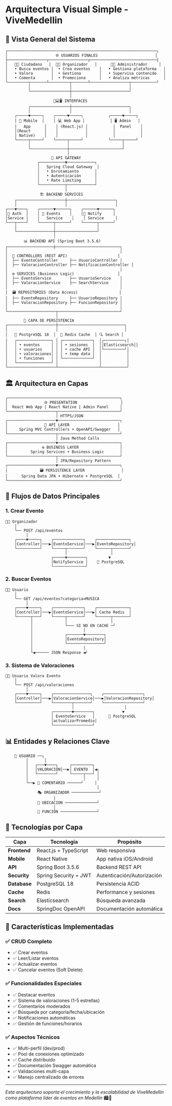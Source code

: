 # Arquitectura Visual Simple - ViveMedellin

## 🎯 Vista General del Sistema

```
┌─────────────────────────────────────────────────────────────────┐
│                     🌐 USUARIOS FINALES                         │
├─────────────────┬─────────────────┬─────────────────────────────┤
│   👨‍💼 Ciudadano   │  👩‍💼 Organizador   │      👨‍💻 Administrador     │
│   • Busca eventos │  • Crea eventos    │   • Gestiona plataforma   │
│   • Valora        │  • Gestiona        │   • Supervisa contenido   │
│   • Comenta       │  • Promociona      │   • Analiza métricas      │
└─────────┬───────┴─────────┬───────┴─────────────────┬───────────┘
          │                 │                         │
          └─────────────────┼─────────────────────────┘
                            │
                     📱💻🖥️ INTERFACES
          ┌─────────────────┼─────────────────────────┐
          │                 │                         │
    ┌─────▼─────┐    ┌─────▼─────┐           ┌─────▼─────┐
    │ 📱 Mobile  │    │ 💻 Web App │           │ 🖥️ Admin   │
    │   App      │    │ (React.js) │           │  Panel    │
    │(React      │    │            │           │           │
    │ Native)    │    │            │           │           │
    └─────┬─────┘    └─────┬─────┘           └─────┬─────┘
          │                │                       │
          └────────────────┼───────────────────────┘
                           │
                    🚪 API GATEWAY
              ┌───────────▼────────────┐
              │   Spring Cloud Gateway  │
              │   • Enrutamiento       │
              │   • Autenticación      │
              │   • Rate Limiting      │
              └───────────┬────────────┘
                          │
               🏗️ BACKEND SERVICES
    ┌─────────────────────┼─────────────────────┐
    │                     │                     │
┌───▼────┐    ┌──────▼──────┐    ┌──────▼──────┐
│🔐 Auth  │    │ 🎪 Events    │    │📢 Notify     │
│Service │    │   Service    │    │ Service     │
└───┬────┘    └──────┬──────┘    └──────┬──────┘
    │                │                  │
    └────────────────┼──────────────────┘
                     │
        📊 BACKEND API (Spring Boot 3.5.6)
┌────────────────────┼────────────────────────────┐
│                                                 │
│  🎯 CONTROLLERS (REST API)                      │
│  ├── EventoController     ├── UsuarioController │
│  ├── ValoracionController ├── NotificacionController │
│                                                 │
│  ⚙️ SERVICES (Business Logic)                   │
│  ├── EventoService        ├── UsuarioService    │
│  ├── ValoracionService    ├── SearchService     │
│                                                 │
│  🗃️ REPOSITORIES (Data Access)                  │
│  ├── EventoRepository     ├── UsuarioRepository │
│  ├── ValoracionRepository ├── FuncionRepository │
│                                                 │
└─────────────────────┬───────────────────────────┘
                      │
        💾 CAPA DE PERSISTENCIA
┌─────────────────────┼─────────────────────────────┐
│                     │                             │
│   🐘 PostgreSQL 18  │  🚀 Redis Cache  │ 🔍 Search │
│   ┌───────────────┐ │ ┌─────────────┐  │┌─────────┐│
│   │ • eventos     │ │ │ • sesiones  │  ││Elasticsearch││
│   │ • usuarios    │ │ │ • cache API │  │└─────────┘│
│   │ • valoraciones│ │ │ • temp data │  │           │
│   │ • funciones   │ │ └─────────────┘  │           │
│   └───────────────┘ │                  │           │
└─────────────────────┴──────────────────┴───────────┘
```

## 🏛️ Arquitectura en Capas

```
┌─────────────────────────────────────────────────┐
│                🌐 PRESENTATION                   │ 
│  React Web App | React Native | Admin Panel     │
└─────────────────────┬───────────────────────────┘
                      │ HTTPS/JSON
┌─────────────────────▼───────────────────────────┐
│                📡 API LAYER                     │
│     Spring MVC Controllers + OpenAPI/Swagger   │
└─────────────────────┬───────────────────────────┘
                      │ Java Method Calls
┌─────────────────────▼───────────────────────────┐
│               ⚙️ BUSINESS LAYER                  │
│          Spring Services + Business Logic       │
└─────────────────────┬───────────────────────────┘
                      │ JPA/Repository Pattern  
┌─────────────────────▼───────────────────────────┐
│              🗃️ PERSISTENCE LAYER                │
│      Spring Data JPA + Hibernate + PostgreSQL  │
└─────────────────────────────────────────────────┘
```

## 🔄 Flujos de Datos Principales

### 1. Crear Evento
```
👨‍💼 Organizador 
    │
    └── POST /api/eventos
         │
    ┌────▼─────┐    ┌─────────────┐    ┌──────────────┐
    │Controller│───▶│EventoService│───▶│EventoRepository│
    └──────────┘    └─────┬───────┘    └──────┬───────┘
                          │                   │
                    ┌─────▼────────┐         ▼
                    │NotifyService │    💾 PostgreSQL
                    └──────────────┘         
```

### 2. Buscar Eventos
```
👨‍💼 Usuario 
    │
    └── GET /api/eventos?categoria=MUSICA
         │
    ┌────▼─────┐    ┌─────────────┐    ┌──────────────┐
    │Controller│───▶│EventoService│───▶│ Cache Redis  │
    └──────┬───┘    └─────┬───────┘    └──────┬───────┘
           │              │                   │
           │              └─── SI NO EN CACHE ─┘
           │                      │
           │              ┌───────▼────────┐
           │              │EventoRepository│
           │              └────────────────┘
           │                      │
           └◀────── JSON Response ◀┘
```

### 3. Sistema de Valoraciones
```
👨‍💼 Usuario Valora Evento
    │
    └── POST /api/valoraciones
         │
    ┌────▼─────┐    ┌────────────────┐    ┌─────────────────┐
    │Controller│───▶│ValoracionService│───▶│ValoracionRepository│
    └──────────┘    └────────┬───────┘    └─────────────────┘
                             │                      │
                    ┌────────▼────────┐            ▼
                    │ EventoService   │      💾 PostgreSQL
                    │actualizarPromedio│           
                    └─────────────────┘           
```

## 📊 Entidades y Relaciones Clave

```
    👤 USUARIO ──┐
         │       │
         │   ┌───▼────┐     ┌─────────┐
         │   │VALORACIÓN│──▶│ EVENTO  │◀┐
         │   └────────┘     └─────┬───┘ │
         │                        │     │
         └──▶ 📝 COMENTARIO ──────┘     │
                                        │
              🎭 ORGANIZADOR ────────────┘
                     │
              📍 UBICACION ──────────────┘
                     │
              🎪 FUNCIÓN ────────────────┘
```

## 🚀 Tecnologías por Capa

| Capa | Tecnología | Propósito |
|------|------------|-----------|
| **Frontend** | React.js + TypeScript | Web responsiva |
| **Mobile** | React Native | App nativa iOS/Android |
| **API** | Spring Boot 3.5.6 | Backend REST API |
| **Security** | Spring Security + JWT | Autenticación/Autorización |
| **Database** | PostgreSQL 18 | Persistencia ACID |
| **Cache** | Redis | Performance y sesiones |
| **Search** | Elasticsearch | Búsqueda avanzada |
| **Docs** | SpringDoc OpenAPI | Documentación automática |

## 🎯 Características Implementadas

### ✅ CRUD Completo
- ✅ Crear eventos
- ✅ Leer/Listar eventos  
- ✅ Actualizar eventos
- ✅ Cancelar eventos (Soft Delete)

### ✅ Funcionalidades Especiales
- ✅ Destacar eventos
- ✅ Sistema de valoraciones (1-5 estrellas)
- ✅ Comentarios moderados
- ✅ Búsqueda por categoría/fecha/ubicación
- ✅ Notificaciones automáticas
- ✅ Gestión de funciones/horarios

### ✅ Aspectos Técnicos
- ✅ Multi-perfil (dev/prod)
- ✅ Pool de conexiones optimizado
- ✅ Cache distribuido
- ✅ Documentación Swagger automática
- ✅ Validaciones multi-capa
- ✅ Manejo centralizado de errores

---

*Esta arquitectura soporta el crecimiento y la escalabilidad de ViveMedellin como plataforma líder de eventos en Medellín* 🏙️🎉